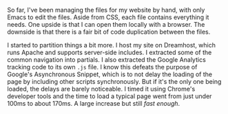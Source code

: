 So far, I've been managing the files for my website by hand, with only Emacs to
edit the files.  Aside from CSS, each file contains everything it needs.  One
upside is that I can open them locally with a browser.  The downside is that
there is a fair bit of code duplication between the files.

I started to partition things a bit more.  I host my site on Dreamhost, which
runs Apache and supports server-side includes.  I extracted some of the common
navigation into partials.  I also extracted the Google Analytics tracking code
to its own `.js` file.  I know this defeats the purpose of Google's Asynchronous
Snippet, which is to not delay the loading of the page by including other
scripts synchronously.  But if it's the only one being loaded, the delays are
barely noticeable.  I timed it using Chrome's developer tools and the time to
load a typical page went from just under 100ms to about 170ms.  A large increase
but still _fast enough_.
